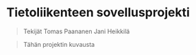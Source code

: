 # Tietoliikenteen sovellusprojekti
>Tekijät
>Tomas Paananen 
>Jani Heikkilä


>Tähän projektin kuvausta
